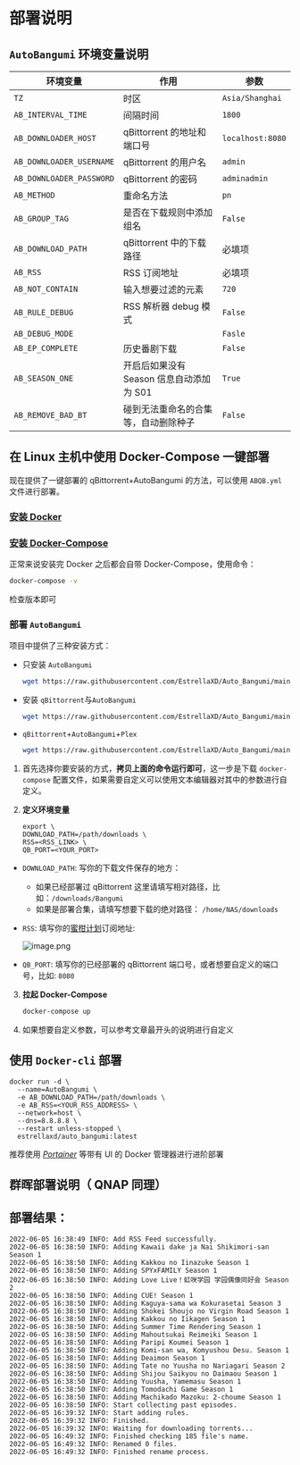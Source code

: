 # 部署说明
## `AutoBangumi` 环境变量说明
| 环境变量                     | 作用                         | 参数               |
| ------------------------ |----------------------------|------------------|
| `TZ`                     | 时区                         | `Asia/Shanghai`  |
| `AB_INTERVAL_TIME`       | 间隔时间                       | `1800`           |
| `AB_DOWNLOADER_HOST`     | qBittorrent 的地址和端口号        | `localhost:8080` |
| `AB_DOWNLOADER_USERNAME` | qBittorrent 的用户名           | `admin`          |
| `AB_DOWNLOADER_PASSWORD` | qBittorrent 的密码            | `adminadmin`     |
| `AB_METHOD`              | 重命名方法                      | `pn`             |
| `AB_GROUP_TAG`           | 是否在下载规则中添加组名               | `False`          |
| `AB_DOWNLOAD_PATH`       | qBittorrent 中的下载路径         | 必填项              |
| `AB_RSS`                 | RSS 订阅地址                   | 必填项              |
| `AB_NOT_CONTAIN`         | 输入想要过滤的元素                  | `720`            |
| `AB_RULE_DEBUG`          | RSS 解析器 debug 模式           | `False`          |
| `AB_DEBUG_MODE`          |                            | `Fasle`          |
| `AB_EP_COMPLETE`         | 历史番剧下载                     | `False`          |
| `AB_SEASON_ONE`| 开启后如果没有 Season 信息自动添加为 S01 | `True`           |
| `AB_REMOVE_BAD_BT`| 碰到无法重命名的合集等，自动删除种子         | `False`          |
## 在 Linux 主机中使用 Docker-Compose 一键部署
现在提供了一键部署的 qBittorrent+AutoBangumi 的方法，可以使用 `ABQB.yml` 文件进行部署。
### [安装 Docker](https://docs.docker.com/get-docker/)
### [安装 Docker-Compose](https://docs.docker.com/compose/)
    
正常来说安装完 Docker 之后都会自带 Docker-Compose，使用命令：
```bash
docker-compose -v
```
检查版本即可
### 部署 `AutoBangumi`
    
项目中提供了三种安装方式：
- 只安装 `AutoBangumi`
    ```bash
    wget https://raw.githubusercontent.com/EstrellaXD/Auto_Bangumi/main/docs/docker-compose/AutoBangumi/docker-compose.yml
    ```
- 安装 `qBittorrent`与`AutoBangumi`
    ```bash
    wget https://raw.githubusercontent.com/EstrellaXD/Auto_Bangumi/main/docs/docker-compose/qBittorrent+AutoBangumi/docker-compose.yml
    ```
- `qBittorrent`+`AutoBangumi`+`Plex`
    ```bash
    wget https://raw.githubusercontent.com/EstrellaXD/Auto_Bangumi/main/docs/docker-compose/All-in-one/docker-compose.yml
    ```

1. 首先选择你要安装的方式，**拷贝上面的命令运行即可**，这一步是下载 `docker-compose` 配置文件，如果需要自定义可以使用文本编辑器对其中的参数进行自定义。

2. **定义环境变量**
    ```shell
    export \
    DOWNLOAD_PATH=/path/downloads \
    RSS=<RSS_LINK> \
    QB_PORT=<YOUR_PORT>
    ```
- `DOWNLOAD_PATH`: 写你的下载文件保存的地方：
  - 如果已经部署过 qBittorrent 这里请填写相对路径，比如：`/downloads/Bangumi`
  - 如果是部署合集，请填写想要下载的绝对路径： `/home/NAS/downloads`
- `RSS`: 填写你的[蜜柑计划](https://mikanani.me)订阅地址:

    ![image.png](https://github.com/EstrellaXD/Auto_Bangumi/blob/main/docs/image/截屏2022-06-05%2018.13.31.png?raw=true)

- `QB_PORT`: 填写你的已经部署的 qBittorrent 端口号，或者想要自定义的端口号，比如: `8080`

3. **拉起 Docker-Compose**
    ```bash
    docker-compose up
    ```
4. 如果想要自定义参数，可以参考文章最开头的说明进行自定义

## 使用 `Docker-cli` 部署
```shell
docker run -d \
  --name=AutoBangumi \
  -e AB_DOWNLOAD_PATH=/path/downloads \
  -e AB_RSS=<YOUR_RSS_ADDRESS> \
  --network=host \
  --dns=8.8.8.8 \
  --restart unless-stopped \
  estrellaxd/auto_bangumi:latest
```
推荐使用 *[Portainer](https://www.portainer.io)* 等带有 UI 的 Docker 管理器进行进阶部署

## 群晖部署说明（ QNAP 同理）

## 部署结果：
```other
2022-06-05 16:38:49 INFO: Add RSS Feed successfully.
2022-06-05 16:38:50 INFO: Adding Kawaii dake ja Nai Shikimori-san Season 1
2022-06-05 16:38:50 INFO: Adding Kakkou no Iinazuke Season 1
2022-06-05 16:38:50 INFO: Adding SPYxFAMILY Season 1
2022-06-05 16:38:50 INFO: Adding Love Live！虹咲学园 学园偶像同好会 Season 2
2022-06-05 16:38:50 INFO: Adding CUE! Season 1
2022-06-05 16:38:50 INFO: Adding Kaguya-sama wa Kokurasetai Season 3
2022-06-05 16:38:50 INFO: Adding Shokei Shoujo no Virgin Road Season 1
2022-06-05 16:38:50 INFO: Adding Kakkou no Iikagen Season 1
2022-06-05 16:38:50 INFO: Adding Summer Time Rendering Season 1
2022-06-05 16:38:50 INFO: Adding Mahoutsukai Reimeiki Season 1
2022-06-05 16:38:50 INFO: Adding Paripi Koumei Season 1
2022-06-05 16:38:50 INFO: Adding Komi-san wa, Komyushou Desu. Season 1
2022-06-05 16:38:50 INFO: Adding Deaimon Season 1
2022-06-05 16:38:50 INFO: Adding Tate no Yuusha no Nariagari Season 2
2022-06-05 16:38:50 INFO: Adding Shijou Saikyou no Daimaou Season 1
2022-06-05 16:38:50 INFO: Adding Yuusha, Yamemasu Season 1
2022-06-05 16:38:50 INFO: Adding Tomodachi Game Season 1
2022-06-05 16:38:50 INFO: Adding Machikado Mazoku: 2-choume Season 1
2022-06-05 16:38:50 INFO: Start collecting past episodes.
2022-06-05 16:39:32 INFO: Start adding rules.
2022-06-05 16:39:32 INFO: Finished.
2022-06-05 16:39:32 INFO: Waiting for downloading torrents...
2022-06-05 16:49:32 INFO: Finished checking 185 file's name.
2022-06-05 16:49:32 INFO: Renamed 0 files.
2022-06-05 16:49:32 INFO: Finished rename process.
```